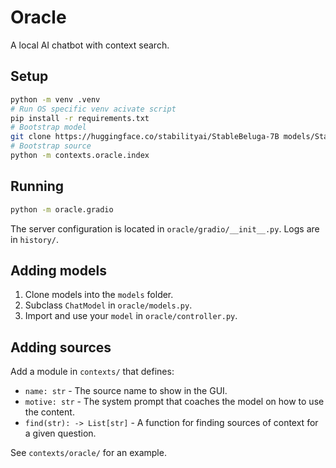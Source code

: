 # Oracle

A local AI chatbot with context search.

## Setup

```sh
python -m venv .venv
# Run OS specific venv acivate script
pip install -r requirements.txt
# Bootstrap model
git clone https://huggingface.co/stabilityai/StableBeluga-7B models/StableBeluga-7B
# Bootstrap source
python -m contexts.oracle.index
```

## Running

```sh
python -m oracle.gradio
```

The server configuration is located in `oracle/gradio/__init__.py`.
Logs are in `history/`.

## Adding models

1. Clone models into the `models` folder.
2. Subclass `ChatModel` in `oracle/models.py`.
3. Import and use your `model` in `oracle/controller.py`.

## Adding sources

Add a module in `contexts/` that defines:

- `name: str` - The source name to show in the GUI.
- `motive: str` - The system prompt that coaches the model on how to
    use the content.
- `find(str): -> List[str]` - A function for finding sources of context
    for a given question.

See `contexts/oracle/` for an example.
